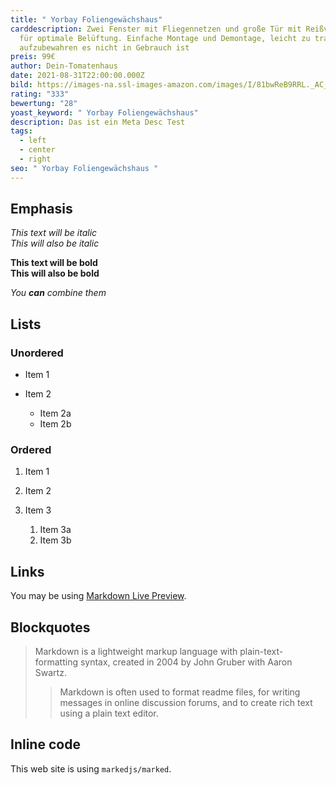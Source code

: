 ```yaml
---
title: " Yorbay Foliengewächshaus"
carddescription: Zwei Fenster mit Fliegennetzen und große Tür mit Reißverschluss
  für optimale Belüftung. Einfache Montage und Demontage, leicht zu tragen und
  aufzubewahren es nicht in Gebrauch ist
preis: 99€
author: Dein-Tomatenhaus
date: 2021-08-31T22:00:00.000Z
bild: https://images-na.ssl-images-amazon.com/images/I/81bwReB9RRL._AC_SL1500_.jpg
rating: "333"
bewertung: "28"
yoast_keyword: " Yorbay Foliengewächshaus"
description: Das ist ein Meta Desc Test
tags:
  - left
  - center
  - right
seo: " Yorbay Foliengewächshaus "
---
```



## Emphasis

*This text will be italic*\
*This will also be italic*

**This text will be bold**\
**This will also be bold**

*You **can** combine them*

## Lists

### Unordered

* Item 1
* Item 2

  * Item 2a
  * Item 2b

### Ordered

1. Item 1
2. Item 2
3. Item 3

   1. Item 3a
   2. Item 3b

## Links

You may be using [Markdown Live Preview](https://markdownlivepreview.com/).

## Blockquotes

> Markdown is a lightweight markup language with plain-text-formatting syntax, created in 2004 by John Gruber with Aaron Swartz.
>
> > Markdown is often used to format readme files, for writing messages in online discussion forums, and to create rich text using a plain text editor.

## Inline code

This web site is using `markedjs/marked`.